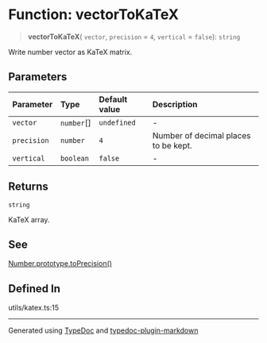 # Function: vectorToKaTeX

> **vectorToKaTeX**(
> `vector`,
> `precision` = `4`,
> `vertical` = `false`): `string`

Write number vector as KaTeX matrix.

## Parameters

| Parameter   | Type       | Default value | Description                          |
| :---------- | :--------- | :------------ | :----------------------------------- |
| `vector`    | `number`[] | `undefined`   | -                                    |
| `precision` | `number`   | `4`           | Number of decimal places to be kept. |
| `vertical`  | `boolean`  | `false`       | -                                    |

## Returns

`string`

KaTeX array.

## See

[Number.prototype.toPrecision()](https://developer.mozilla.org/en-US/docs/Web/JavaScript/Reference/Global_objects/Number/toPrecision)

## Defined In

utils/katex.ts:15

---

Generated using [TypeDoc](https://typedoc.org/) and [typedoc-plugin-markdown](https://www.npmjs.com/package/typedoc-plugin-markdown)
